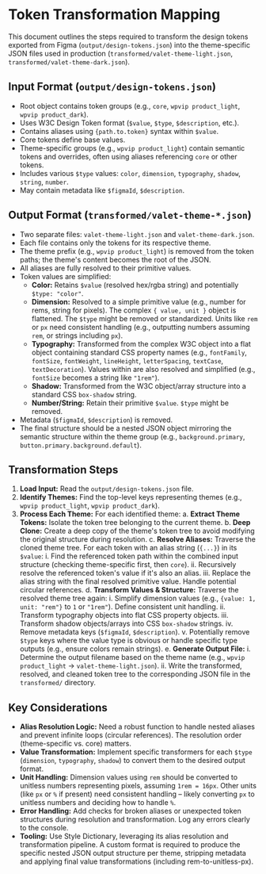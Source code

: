 # Token Transformation Mapping

This document outlines the steps required to transform the design tokens exported from Figma (`output/design-tokens.json`) into the theme-specific JSON files used in production (`transformed/valet-theme-light.json`, `transformed/valet-theme-dark.json`).

## Input Format (`output/design-tokens.json`)

- Root object contains token groups (e.g., `core`, `wpvip product_light`, `wpvip product_dark`).
- Uses W3C Design Token format (`$value`, `$type`, `$description`, etc.).
- Contains aliases using `{path.to.token}` syntax within `$value`.
- Core tokens define base values.
- Theme-specific groups (e.g., `wpvip product_light`) contain semantic tokens and overrides, often using aliases referencing `core` or other tokens.
- Includes various `$type` values: `color`, `dimension`, `typography`, `shadow`, `string`, `number`.
- May contain metadata like `$figmaId`, `$description`.

## Output Format (`transformed/valet-theme-*.json`)

- Two separate files: `valet-theme-light.json` and `valet-theme-dark.json`.
- Each file contains only the tokens for its respective theme.
- The theme prefix (e.g., `wpvip product_light`) is removed from the token paths; the theme's content becomes the root of the JSON.
- All aliases are fully resolved to their primitive values.
- Token values are simplified:
    - **Color:** Retains `$value` (resolved hex/rgba string) and potentially `$type: "color"`.
    - **Dimension:** Resolved to a simple primitive value (e.g., number for rems, string for pixels). The complex `{ value, unit }` object is flattened. The `$type` might be removed or standardized. Units like `rem` or `px` need consistent handling (e.g., outputting numbers assuming `rem`, or strings including `px`).
    - **Typography:** Transformed from the complex W3C object into a flat object containing standard CSS property names (e.g., `fontFamily`, `fontSize`, `fontWeight`, `lineHeight`, `letterSpacing`, `textCase`, `textDecoration`). Values within are also resolved and simplified (e.g., `fontSize` becomes a string like `"1rem"`).
    - **Shadow:** Transformed from the W3C object/array structure into a standard CSS `box-shadow` string.
    - **Number/String:** Retain their primitive `$value`. `$type` might be removed.
- Metadata (`$figmaId`, `$description`) is removed.
- The final structure should be a nested JSON object mirroring the semantic structure within the theme group (e.g., `background.primary`, `button.primary.background.default`).

## Transformation Steps

1.  **Load Input:** Read the `output/design-tokens.json` file.
2.  **Identify Themes:** Find the top-level keys representing themes (e.g., `wpvip product_light`, `wpvip product_dark`).
3.  **Process Each Theme:** For each identified theme:
    a.  **Extract Theme Tokens:** Isolate the token tree belonging to the current theme.
    b.  **Deep Clone:** Create a deep copy of the theme's token tree to avoid modifying the original structure during resolution.
    c.  **Resolve Aliases:** Traverse the cloned theme tree. For each token with an alias string (`{...}`) in its `$value`:
        i.  Find the referenced token path within the combined input structure (checking theme-specific first, then `core`).
        ii. Recursively resolve the referenced token's value if it's also an alias.
        iii. Replace the alias string with the final resolved primitive value. Handle potential circular references.
    d.  **Transform Values & Structure:** Traverse the resolved theme tree again:
        i.  Simplify dimension values (e.g., `{value: 1, unit: "rem"}` to `1` or `"1rem"`). Define consistent unit handling.
        ii. Transform typography objects into flat CSS property objects.
        iii. Transform shadow objects/arrays into CSS `box-shadow` strings.
        iv. Remove metadata keys (`$figmaId`, `$description`).
        v. Potentially remove `$type` keys where the value type is obvious or handle specific type outputs (e.g., ensure colors remain strings).
    e.  **Generate Output File:**
        i.  Determine the output filename based on the theme name (e.g., `wpvip product_light` -> `valet-theme-light.json`).
        ii. Write the transformed, resolved, and cleaned token tree to the corresponding JSON file in the `transformed/` directory.

## Key Considerations

- **Alias Resolution Logic:** Need a robust function to handle nested aliases and prevent infinite loops (circular references). The resolution order (theme-specific vs. core) matters.
- **Value Transformation:** Implement specific transformers for each `$type` (`dimension`, `typography`, `shadow`) to convert them to the desired output format.
- **Unit Handling:** Dimension values using `rem` should be converted to unitless numbers representing pixels, assuming `1rem = 16px`. Other units (like `px` or `%` if present) need consistent handling – likely converting `px` to unitless numbers and deciding how to handle `%`.
- **Error Handling:** Add checks for broken aliases or unexpected token structures during resolution and transformation. Log any errors clearly to the console.
- **Tooling:** Use Style Dictionary, leveraging its alias resolution and transformation pipeline. A custom format is required to produce the specific nested JSON output structure per theme, stripping metadata and applying final value transformations (including rem-to-unitless-px). 